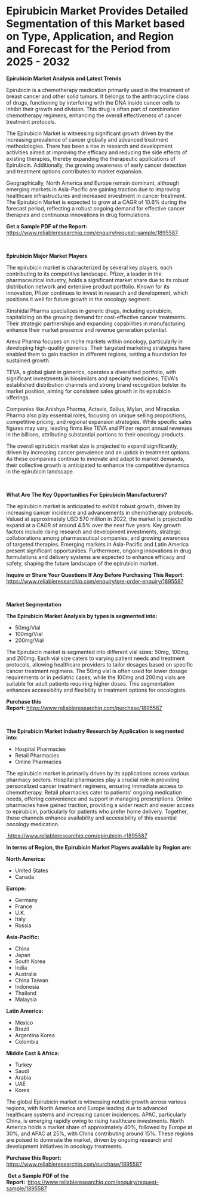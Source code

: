 <p><h1>Epirubicin Market Provides Detailed Segmentation of this Market based on Type, Application, and Region and Forecast for the Period from 2025 - 2032</h1></p><p><strong>Epirubicin Market Analysis and Latest Trends</strong></p>
<p><p>Epirubicin is a chemotherapy medication primarily used in the treatment of breast cancer and other solid tumors. It belongs to the anthracycline class of drugs, functioning by interfering with the DNA inside cancer cells to inhibit their growth and division. This drug is often part of combination chemotherapy regimens, enhancing the overall effectiveness of cancer treatment protocols.</p><p>The Epirubicin Market is witnessing significant growth driven by the increasing prevalence of cancer globally and advanced treatment methodologies. There has been a rise in research and development activities aimed at improving the efficacy and reducing the side effects of existing therapies, thereby expanding the therapeutic applications of Epirubicin. Additionally, the growing awareness of early cancer detection and treatment options contributes to market expansion.</p><p>Geographically, North America and Europe remain dominant, although emerging markets in Asia-Pacific are gaining traction due to improving healthcare infrastructures and increased investment in cancer treatment. The Epirubicin Market is expected to grow at a CAGR of 10.6% during the forecast period, reflecting a robust ongoing demand for effective cancer therapies and continuous innovations in drug formulations.</p></p>
<p><strong>Get a Sample PDF of the Report:&nbsp;</strong> <a href="https://www.reliableresearchiq.com/enquiry/request-sample/1895587?utm_campaign=3447&utm_medium=2&utm_source=Github&utm_content=ia&utm_term=19042025&utm_id=epirubicin">https://www.reliableresearchiq.com/enquiry/request-sample/1895587</a></p>
<p>&nbsp;</p>
<p><strong>Epirubicin Major Market Players</strong></p>
<p><p>The epirubicin market is characterized by several key players, each contributing to its competitive landscape. Pfizer, a leader in the pharmaceutical industry, holds a significant market share due to its robust distribution network and extensive product portfolio. Known for its innovation, Pfizer continues to invest in research and development, which positions it well for future growth in the oncology segment.</p><p>Xinshidai Pharma specializes in generic drugs, including epirubicin, capitalizing on the growing demand for cost-effective cancer treatments. Their strategic partnerships and expanding capabilities in manufacturing enhance their market presence and revenue generation potential.</p><p>Areva Pharma focuses on niche markets within oncology, particularly in developing high-quality generics. Their targeted marketing strategies have enabled them to gain traction in different regions, setting a foundation for sustained growth.</p><p>TEVA, a global giant in generics, operates a diversified portfolio, with significant investments in biosimilars and specialty medicines. TEVA's established distribution channels and strong brand recognition bolster its market position, aiming for consistent sales growth in its epirubicin offerings.</p><p>Companies like Anishya Pharma, Actavis, Salius, Mylan, and Miracalus Pharma also play essential roles, focusing on unique selling propositions, competitive pricing, and regional expansion strategies. While specific sales figures may vary, leading firms like TEVA and Pfizer report annual revenues in the billions, attributing substantial portions to their oncology products.</p><p>The overall epirubicin market size is projected to expand significantly, driven by increasing cancer prevalence and an uptick in treatment options. As these companies continue to innovate and adapt to market demands, their collective growth is anticipated to enhance the competitive dynamics in the epirubicin landscape.</p></p>
<p>&nbsp;</p>
<p><strong>What Are The Key Opportunities For Epirubicin Manufacturers?</strong></p>
<p><p>The epirubicin market is anticipated to exhibit robust growth, driven by increasing cancer incidence and advancements in chemotherapy protocols. Valued at approximately USD 570 million in 2022, the market is projected to expand at a CAGR of around 4.5% over the next five years. Key growth factors include rising research and development investments, strategic collaborations among pharmaceutical companies, and growing awareness of targeted therapies. Emerging markets in Asia-Pacific and Latin America present significant opportunities. Furthermore, ongoing innovations in drug formulations and delivery systems are expected to enhance efficacy and safety, shaping the future landscape of the epirubicin market.</p></p>
<p><strong>Inquire or Share Your Questions If Any Before Purchasing This Report:</strong> <a href="https://www.reliableresearchiq.com/enquiry/pre-order-enquiry/1895587?utm_campaign=3447&utm_medium=2&utm_source=Github&utm_content=ia&utm_term=19042025&utm_id=epirubicin">https://www.reliableresearchiq.com/enquiry/pre-order-enquiry/1895587</a></p>
<p>&nbsp;</p>
<p><strong>Market Segmentation</strong></p>
<p><strong>The Epirubicin Market Analysis by types is segmented into:</strong></p>
<p><ul><li>50mg/Vial</li><li>100mg/Vial</li><li>200mg/Vial</li></ul></p>
<p><p>The Epirubicin market is segmented into different vial sizes: 50mg, 100mg, and 200mg. Each vial size caters to varying patient needs and treatment protocols, allowing healthcare providers to tailor dosages based on specific cancer treatment regimens. The 50mg vial is often used for lower dosage requirements or in pediatric cases, while the 100mg and 200mg vials are suitable for adult patients requiring higher doses. This segmentation enhances accessibility and flexibility in treatment options for oncologists.</p></p>
<p><strong>Purchase this Report:&nbsp;</strong><a href="https://www.reliableresearchiq.com/purchase/1895587?utm_campaign=3447&utm_medium=2&utm_source=Github&utm_content=ia&utm_term=19042025&utm_id=epirubicin">https://www.reliableresearchiq.com/purchase/1895587</a></p>
<p>&nbsp;</p>
<p><strong>The Epirubicin Market Industry Research by Application is segmented into:</strong></p>
<p><ul><li>Hospital Pharmacies</li><li>Retail Pharmacies</li><li>Online Pharmacies</li></ul></p>
<p><p>The epirubicin market is primarily driven by its applications across various pharmacy sectors. Hospital pharmacies play a crucial role in providing personalized cancer treatment regimens, ensuring immediate access to chemotherapy. Retail pharmacies cater to patients' ongoing medication needs, offering convenience and support in managing prescriptions. Online pharmacies have gained traction, providing a wider reach and easier access to epirubicin, particularly for patients who prefer home delivery. Together, these channels enhance availability and accessibility of this essential oncology medication.</p></p>
<p><a href="https://www.reliableresearchiq.com/epirubicin-r1895587?utm_campaign=3447&utm_medium=2&utm_source=Github&utm_content=ia&utm_term=19042025&utm_id=epirubicin">&nbsp;https://www.reliableresearchiq.com/epirubicin-r1895587</a></p>
<p><strong>In terms of Region, the Epirubicin Market Players available by Region are:</strong></p>
<p>
    <p> <strong> North America: </strong>
        <ul>
            <li>United States</li>
            <li>Canada</li>
        </ul>
        </p> 
    <p> <strong> Europe: </strong>
        <ul>
            <li>Germany</li>
            <li>France</li>
            <li>U.K.</li>
            <li>Italy</li>
            <li>Russia</li>
        </ul>
        </p> 
    <p> <strong> Asia-Pacific: </strong>
        <ul>
            <li>China</li>
            <li>Japan</li>
            <li>South Korea</li>
            <li>India</li>
            <li>Australia</li>
            <li>China Taiwan</li>
            <li>Indonesia</li>
            <li>Thailand</li>
            <li>Malaysia</li>
        </ul>
        </p> 
    <p> <strong> Latin America: </strong>
        <ul>
            <li>Mexico</li>
            <li>Brazil</li>
            <li>Argentina Korea</li>
            <li>Colombia</li>
        </ul>
        </p> 
    <p> <strong> Middle East & Africa: </strong>
        <ul>
            <li>Turkey</li>
            <li>Saudi</li>
            <li>Arabia</li>
            <li>UAE</li>
            <li>Korea</li>
        </ul>
    </p>
    </p>
<p><p>The global Epirubicin market is witnessing notable growth across various regions, with North America and Europe leading due to advanced healthcare systems and increasing cancer incidences. APAC, particularly China, is emerging rapidly owing to rising healthcare investments. North America holds a market share of approximately 40%, followed by Europe at 30%, and APAC at 25%, with China contributing around 15%. These regions are poised to dominate the market, driven by ongoing research and development initiatives in oncology treatments.</p></p>
<p><strong>Purchase this Report: </strong><a href="https://www.reliableresearchiq.com/purchase/1895587?utm_campaign=3447&utm_medium=2&utm_source=Github&utm_content=ia&utm_term=19042025&utm_id=epirubicin">https://www.reliableresearchiq.com/purchase/1895587</a></p>
<p>&nbsp;<strong>Get a Sample PDF of the Report:&nbsp;&nbsp;</strong><a href="https://www.reliableresearchiq.com/enquiry/request-sample/1895587?utm_campaign=3447&utm_medium=2&utm_source=Github&utm_content=ia&utm_term=19042025&utm_id=epirubicin">https://www.reliableresearchiq.com/enquiry/request-sample/1895587</a></p>
<p><strong></strong></p>
<p><p></p><p></p><p></p></p>